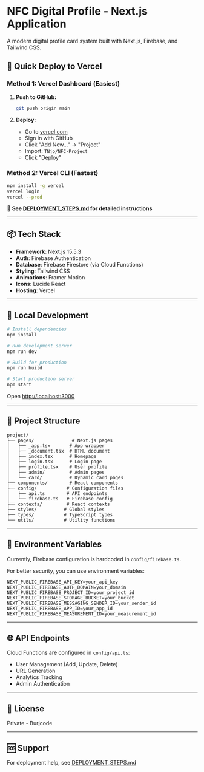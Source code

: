 # NFC Digital Profile - Next.js Application

A modern digital profile card system built with Next.js, Firebase, and Tailwind CSS.

## 🚀 Quick Deploy to Vercel

### Method 1: Vercel Dashboard (Easiest)

1. **Push to GitHub:**
   ```bash
   git push origin main
   ```

2. **Deploy:**
   - Go to [vercel.com](https://vercel.com)
   - Sign in with GitHub
   - Click "Add New..." → "Project"
   - Import: `TNjo/NFC-Project`
   - Click "Deploy"

### Method 2: Vercel CLI (Fastest)

```bash
npm install -g vercel
vercel login
vercel --prod
```

📖 **See [DEPLOYMENT_STEPS.md](./DEPLOYMENT_STEPS.md) for detailed instructions**

---

## 📦 Tech Stack

- **Framework**: Next.js 15.5.3
- **Auth**: Firebase Authentication
- **Database**: Firebase Firestore (via Cloud Functions)
- **Styling**: Tailwind CSS
- **Animations**: Framer Motion
- **Icons**: Lucide React
- **Hosting**: Vercel

---

## 🔧 Local Development

```bash
# Install dependencies
npm install

# Run development server
npm run dev

# Build for production
npm run build

# Start production server
npm start
```

Open [http://localhost:3000](http://localhost:3000)

---

## 📁 Project Structure

```
project/
├── pages/              # Next.js pages
│   ├── _app.tsx       # App wrapper
│   ├── _document.tsx  # HTML document
│   ├── index.tsx      # Homepage
│   ├── login.tsx      # Login page
│   ├── profile.tsx    # User profile
│   ├── admin/         # Admin pages
│   └── card/          # Dynamic card pages
├── components/        # React components
├── config/           # Configuration files
│   ├── api.ts        # API endpoints
│   └── firebase.ts   # Firebase config
├── contexts/         # React contexts
├── styles/          # Global styles
├── types/           # TypeScript types
└── utils/           # Utility functions
```

---

## 🔐 Environment Variables

Currently, Firebase configuration is hardcoded in `config/firebase.ts`.

For better security, you can use environment variables:

```env
NEXT_PUBLIC_FIREBASE_API_KEY=your_api_key
NEXT_PUBLIC_FIREBASE_AUTH_DOMAIN=your_domain
NEXT_PUBLIC_FIREBASE_PROJECT_ID=your_project_id
NEXT_PUBLIC_FIREBASE_STORAGE_BUCKET=your_bucket
NEXT_PUBLIC_FIREBASE_MESSAGING_SENDER_ID=your_sender_id
NEXT_PUBLIC_FIREBASE_APP_ID=your_app_id
NEXT_PUBLIC_FIREBASE_MEASUREMENT_ID=your_measurement_id
```

---

## 🌐 API Endpoints

Cloud Functions are configured in `config/api.ts`:

- User Management (Add, Update, Delete)
- URL Generation
- Analytics Tracking
- Admin Authentication

---

## 📄 License

Private - Burjcode

---

## 🆘 Support

For deployment help, see [DEPLOYMENT_STEPS.md](./DEPLOYMENT_STEPS.md)

